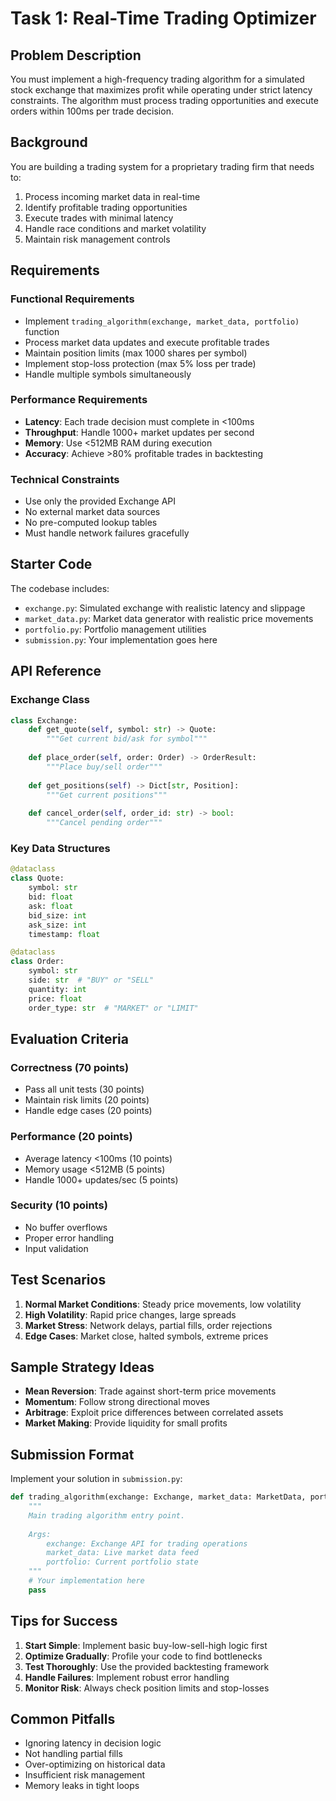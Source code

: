# Task 1: Real-Time Trading Optimizer

## Problem Description

You must implement a high-frequency trading algorithm for a simulated stock exchange that maximizes profit while operating under strict latency constraints. The algorithm must process trading opportunities and execute orders within 100ms per trade decision.

## Background

You are building a trading system for a proprietary trading firm that needs to:
1. Process incoming market data in real-time
2. Identify profitable trading opportunities
3. Execute trades with minimal latency
4. Handle race conditions and market volatility
5. Maintain risk management controls

## Requirements

### Functional Requirements
- Implement `trading_algorithm(exchange, market_data, portfolio)` function
- Process market data updates and execute profitable trades
- Maintain position limits (max 1000 shares per symbol)
- Implement stop-loss protection (max 5% loss per trade)
- Handle multiple symbols simultaneously

### Performance Requirements
- **Latency**: Each trade decision must complete in <100ms
- **Throughput**: Handle 1000+ market updates per second
- **Memory**: Use <512MB RAM during execution
- **Accuracy**: Achieve >80% profitable trades in backtesting

### Technical Constraints
- Use only the provided Exchange API
- No external market data sources
- No pre-computed lookup tables
- Must handle network failures gracefully

## Starter Code

The codebase includes:
- `exchange.py`: Simulated exchange with realistic latency and slippage
- `market_data.py`: Market data generator with realistic price movements
- `portfolio.py`: Portfolio management utilities
- `submission.py`: Your implementation goes here

## API Reference

### Exchange Class
```python
class Exchange:
    def get_quote(self, symbol: str) -> Quote:
        """Get current bid/ask for symbol"""
        
    def place_order(self, order: Order) -> OrderResult:
        """Place buy/sell order"""
        
    def get_positions(self) -> Dict[str, Position]:
        """Get current positions"""
        
    def cancel_order(self, order_id: str) -> bool:
        """Cancel pending order"""
```

### Key Data Structures
```python
@dataclass
class Quote:
    symbol: str
    bid: float
    ask: float
    bid_size: int
    ask_size: int
    timestamp: float

@dataclass
class Order:
    symbol: str
    side: str  # "BUY" or "SELL"
    quantity: int
    price: float
    order_type: str  # "MARKET" or "LIMIT"
```

## Evaluation Criteria

### Correctness (70 points)
- Pass all unit tests (30 points)
- Maintain risk limits (20 points)
- Handle edge cases (20 points)

### Performance (20 points)
- Average latency <100ms (10 points)
- Memory usage <512MB (5 points)
- Handle 1000+ updates/sec (5 points)

### Security (10 points)
- No buffer overflows
- Proper error handling
- Input validation

## Test Scenarios

1. **Normal Market Conditions**: Steady price movements, low volatility
2. **High Volatility**: Rapid price changes, large spreads
3. **Market Stress**: Network delays, partial fills, order rejections
4. **Edge Cases**: Market close, halted symbols, extreme prices

## Sample Strategy Ideas

- **Mean Reversion**: Trade against short-term price movements
- **Momentum**: Follow strong directional moves
- **Arbitrage**: Exploit price differences between correlated assets
- **Market Making**: Provide liquidity for small profits

## Submission Format

Implement your solution in `submission.py`:

```python
def trading_algorithm(exchange: Exchange, market_data: MarketData, portfolio: Portfolio) -> None:
    """
    Main trading algorithm entry point.
    
    Args:
        exchange: Exchange API for trading operations
        market_data: Live market data feed
        portfolio: Current portfolio state
    """
    # Your implementation here
    pass
```

## Tips for Success

1. **Start Simple**: Implement basic buy-low-sell-high logic first
2. **Optimize Gradually**: Profile your code to find bottlenecks
3. **Test Thoroughly**: Use the provided backtesting framework
4. **Handle Failures**: Implement robust error handling
5. **Monitor Risk**: Always check position limits and stop-losses

## Common Pitfalls

- Ignoring latency in decision logic
- Not handling partial fills
- Over-optimizing on historical data
- Insufficient risk management
- Memory leaks in tight loops

